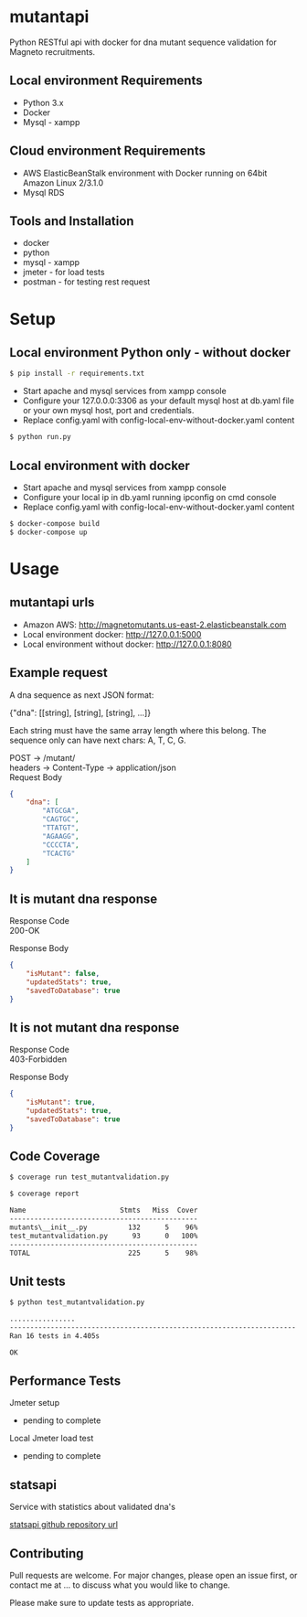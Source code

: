 # mutantapi

Python RESTful api  with docker for dna mutant sequence validation for Magneto recruitments.

## Local environment Requirements

- Python 3.x
- Docker
- Mysql - xampp

## Cloud environment Requirements

- AWS ElasticBeanStalk environment with Docker running on 64bit Amazon Linux 2/3.1.0
- Mysql RDS

## Tools and Installation

- docker
- python
- mysql - xampp
- jmeter - for load tests
- postman - for testing rest request


# Setup

## Local environment Python only - without docker

```bash
$ pip install -r requirements.txt
```
- Start apache and mysql services from xampp console
- Configure your 127.0.0.0:3306 as your default mysql host at db.yaml file or your own mysql host, port and credentials.
- Replace config.yaml with config-local-env-without-docker.yaml content

```bash
$ python run.py
```

## Local environment with docker

- Start apache and mysql services from xampp console
- Configure your local ip in db.yaml running ipconfig on cmd console
- Replace config.yaml with config-local-env-without-docker.yaml content

```bash
$ docker-compose build
$ docker-compose up
```



# Usage

## mutantapi urls

- Amazon AWS: http://magnetomutants.us-east-2.elasticbeanstalk.com
- Local environment docker: http://127.0.0.1:5000
- Local environment without docker: http://127.0.0.1:8080

## Example request

A dna sequence as next JSON format:  

{"dna": [[string], [string], [string], ...]}  

Each string must have the same array length where this belong. The sequence only can have next chars: A, T, C, G.  

POST → /mutant/   
headers → Content-Type → application/json  
Request Body  
```json
{  
    "dna": [  
        "ATGCGA",  
        "CAGTGC",  
        "TTATGT",  
        "AGAAGG",  
        "CCCCTA",  
        "TCACTG"  
    ]  
}
```
  

## It is mutant dna response

Response Code   
200-OK  

Response Body 
```json
{  
    "isMutant": false,  
    "updatedStats": true,  
    "savedToDatabase": true  
}  
```


## It is not mutant dna response  

Response Code  
403-Forbidden  

Response Body  
```json
{    
    "isMutant": true,   
    "updatedStats": true,  
    "savedToDatabase": true  
} 
```
 



## Code Coverage

```bash
$ coverage run test_mutantvalidation.py

$ coverage report

Name                       Stmts   Miss  Cover
----------------------------------------------
mutants\__init__.py          132      5    96%
test_mutantvalidation.py      93      0   100%
----------------------------------------------
TOTAL                        225      5    98%
```

## Unit tests

```bash
$ python test_mutantvalidation.py

................
----------------------------------------------------------------------
Ran 16 tests in 4.405s

OK
```



## Performance Tests

Jmeter setup

- pending to complete

Local Jmeter load test

- pending to complete

## statsapi

Service with statistics about validated dna's

[statsapi github repository url](https://github.com/sergion2010/statsapi)

## Contributing

Pull requests are welcome. For major changes, please open an issue first, or contact me at ... to discuss what you would like to change.

Please make sure to update tests as appropriate.
